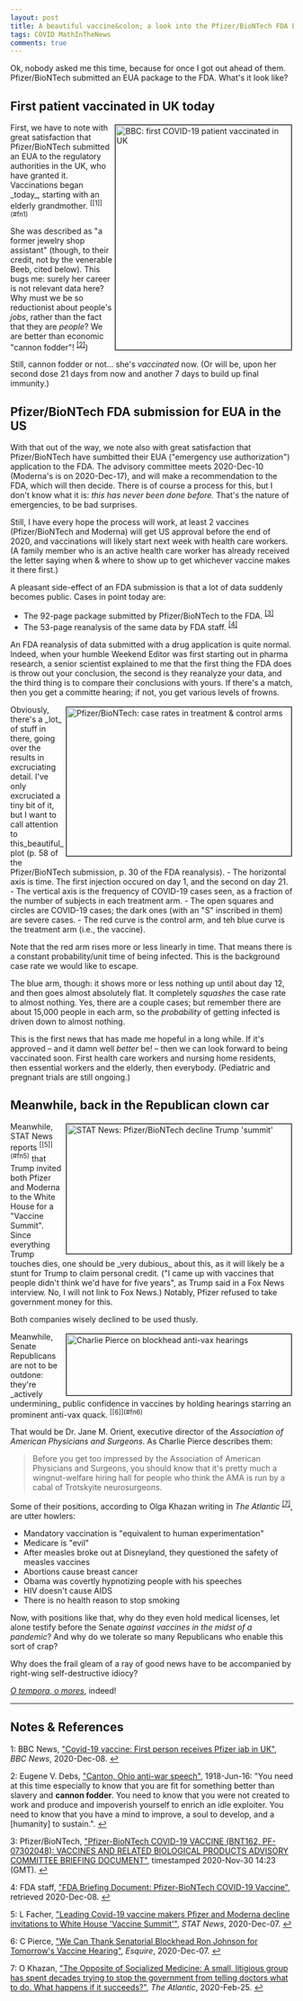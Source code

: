 ```yaml
---
layout: post
title: A beautiful vaccine&colon; a look into the Pfizer/BioNTech FDA EUA submission package
tags: COVID MathInTheNews
comments: true
---
```


Ok, nobody asked me this time, because for once I got out ahead of them.  Pfizer/BioNTech 
submitted an EUA package to the FDA.  What's it look like?  

## First patient vaccinated in UK today  

<img src="{{ site.baseurl }}/images/2020-12-08-beautiful-vaccines-uk-first-patient.jpg" width="313" height="400" alt="BBC: first COVID-19 patient vaccinated in UK" title="BBC: first COVID-19 patient vaccinated in UK" style="float: right; margin: 3px 3px 3px 3px; border: 1px solid #000000;"/>
First, we have to note with great satisfaction that Pfizer/BioNTech submitted an EUA to
the regulatory authorities in the UK, who have granted it.  Vaccinations began _today_,
starting with an elderly grandmother. <sup id="fn1a">[[1]](#fn1)</sup>  

She was described as "a former jewelry shop assistant" (though, to their credit, not by
the venerable Beeb, cited below).  This bugs me: surely her career is not relevant data
here?  Why must we be so reductionist about people's _jobs_, rather than the fact that
they are _people_?  We are better than economic "cannon fodder"! <sup id="fn2a">[[2]](#fn2)</sup>)  

Still, cannon fodder or not&hellip; she's _vaccinated_ now.  (Or will be, upon her second
dose 21 days from now and another 7 days to build up final immunity.)  

## Pfizer/BioNTech FDA submission for EUA in the US  

With that out of the way, we note also with great satisfaction that Pfizer/BioNTech have
sumbitted their EUA ("emergency use authorization") application to the FDA.  The advisory
committee meets 2020-Dec-10 (Moderna's is on 2020-Dec-17), and will make a recommendation
to the FDA, which will then decide.  There is of course a process for this, but I don't
know what it is: _this has never been done before._ That's the nature of emergencies, to
be bad surprises.  

Still, I have every hope the process will work, at least 2 vaccines (Pfizer/BioNTech and
Moderna) will get US approval before the end of 2020, and vaccinations will likely start
next week with health care workers.  (A family member who is an active health care worker
has already received the letter saying when &amp; where to show up to get whichever vaccine
makes it there first.)  

A pleasant side-effect of an FDA submission is that a lot of data suddenly becomes
public.  Cases in point today are:  
- The 92-page package submitted by Pfizer/BioNTech to the FDA. <sup id="fn3a">[[3]](#fn3)</sup>  
- The 53-page reanalysis of the same data by FDA staff. <sup id="fn4a">[[4]](#fn4)</sup>  

An FDA reanalysis of data submitted with a drug application is quite normal.  Indeed, when
your humble Weekend Editor was first starting out in pharma research, a senior scientist
explained to me that the first thing the FDA does is throw out your conclusion, the second
is they reanalyze your data, and the third thing is to compare their conclusions with
yours.  If there's a match, then you get a committe hearing; if not, you get various
levels of frowns.  

<img src="{{ site.baseurl }}/images/2020-12-08-beautiful-vaccines-case-rates.jpg" width="400" height="265" alt="Pfizer/BioNTech: case rates in treatment &amp; control arms" title="Pfizer/BioNTech: case rates in treatment &amp; control arms" style="float: right; margin: 3px 3px 3px 3px; border: 1px solid #000000;"/>
Obviously, there's a _lot_ of stuff in there, going over the results in excruciating
detail.  I've only excruciated a tiny bit of it, but I want to call attention to
this_beautiful_ plot (p. 58 of the Pfizer/BioNTech submission, p. 30 of the FDA reanalysis).  
- The horizontal axis is time.  The first injection occured on day 1, and the second on
  day 21.  
- The vertical axis is the frequency of COVID-19 cases seen, as a fraction of the number
  of subjects in each treatment arm.  
- The open squares and circles are COVID-19 cases; the dark ones (with an "S" inscribed in
  them) are severe cases.  
- The red curve is the control arm, and teh blue curve is the treatment arm (i.e., the
  vaccine).  
  
Note that the red arm rises more or less linearly in time.  That means there is a constant
probability/unit time of being infected.  This is the background case rate we would like
to escape.

The blue arm, though: it shows more or less nothing up until about day 12, and then goes
almost absolutely flat.  It completely _squashes_ the case rate to almost nothing.  Yes,
there are a couple cases; but remember there are about 15,000 people in each arm, so the
_probability_ of getting infected is driven down to almost nothing.  

This is the first news that has made me hopeful in a long while.  If it's approved &ndash;
and it damn well _better_ be! &ndash; then we can look forward to being vaccinated soon.
First health care workers and nursing home residents, then essential workers and the
elderly, then everybody.  (Pediatric and pregnant trials are still ongoing.)  

## Meanwhile, back in the Republican clown car  

<img src="{{ site.baseurl }}/images/2020-12-08-beautiful-vaccines-decline-trump-summit.jpg" width="400" height="231" alt="STAT News: Pfizer/BioNTech decline Trump 'summit'" title="STAT News: Pfizer/BioNTech decline Trump 'summit'" style="float: right; margin: 3px 3px 3px 3px; border: 1px solid #000000;"/>
Meanwhile, STAT News reports <sup id="fn5a">[[5]](#fn5)</sup> that Trump
invited both Pfizer and Moderna to the White House for a "Vaccine Summit".  Since
everything Trump touches dies, one should be _very dubious_ about this, as it will likely
be a stunt for Trump to claim personal credit.  ("I came up with vaccines that people
didn't think we'd have for five years", as Trump said in a Fox News interview.  No, I will
not link to Fox News.)  Notably, Pfizer refused to take government money for this.  

Both companies wisely declined to be used thusly.  

<img src="{{ site.baseurl }}/images/2020-12-08-beautiful-vaccines-charlie-pierce.jpg" width="400" height="109" alt="Charlie Pierce on blockhead anti-vax hearings" title="Charlie Pierce on blockhead anti-vax hearings" style="float: right; margin: 3px 3px 3px 3px; border: 1px solid #000000;"/>
Meanwhile, Senate Republicans are not to be outdone: they're _actively undermining_ public
confidence in vaccines by holding hearings starring an prominent anti-vax 
quack. <sup id="fn6a">[[6]](#fn6)</sup>  

That would be Dr. Jane M. Orient, executive director of the _Association of American
Physicians and Surgeons_.  As Charlie Pierce describes them:
> Before you get too impressed by the Association of American Physicians and Surgeons, you should know that it's pretty much a wingnut-welfare hiring hall for people who think the AMA is run by a cabal of Trotskyite neurosurgeons.  

Some of their positions, according to Olga Khazan writing in _The Atlantic_ <sup
id="fn7a">[[7]](#fn7)</sup>, are utter howlers:  
- Mandatory vaccination is "equivalent to human experimentation"  
- Medicare is "evil"  
- After measles broke out at Disneyland, they questioned the safety of measles vaccines  
- Abortions cause breast cancer  
- Obama was covertly hypnotizing people with his speeches  
- HIV doesn't cause AIDS  
- There is no health reason to stop smoking  

Now, with positions like that, why do they even hold medical licenses, let alone testify
before the Senate _against vaccines in the midst of a pandemic_?  And why do we tolerate
so many Republicans who enable this sort of crap?  

Why does the frail gleam of a ray of good news have to be accompanied by right-wing
self-destructive idiocy?  

[_O tempora, o mores_](https://en.wikipedia.org/wiki/O_tempora,_o_mores!), indeed!  

---

## Notes &amp; References  
<!--
<sup id="fn1a">[[1]](#fn1)</sup>
<a id="fn1">1</a>: [↩](#fn1a)  
-->

<a id="fn1">1</a>: BBC News, ["Covid-19 vaccine: First person receives Pfizer jab in UK"](https://www.bbc.com/news/uk-55227325), _BBC News_, 2020-Dec-08. [↩](#fn1a)  

<a id="fn2">2</a>: Eugene V. Debs, ["Canton, Ohio anti-war speech"](https://en.wikiquote.org/wiki/Eugene_V._Debs#The_Canton,_Ohio_Speech,_Anti-War_Speech_(1918)), 1918-Jun-16: "You need at this time especially to know that you are fit for something better than slavery and __cannon fodder__. You need to know that you were not created to work and produce and impoverish yourself to enrich an idle exploiter. You need to know that you have a mind to improve, a soul to develop, and a [humanity] to sustain.". [↩](#fn2a)  

<a id="fn3">3</a>: Pfizer/BioNTech, ["Pfizer-BioNTech COVID-19 VACCINE (BNT162, PF-07302048): VACCINES AND RELATED BIOLOGICAL PRODUCTS ADVISORY COMMITTEE BRIEFING DOCUMENT"](https://www.fda.gov/media/144246/download), timestamped 2020-Nov-30 14:23 (GMT). [↩](#fn3a)  

<a id="fn4">4</a>: FDA staff, ["FDA Briefing Document: Pfizer-BioNTech COVID-19 Vaccine"](https://www.fda.gov/media/144245/download), retrieved 2020-Dec-08. [↩](#fn4a)  

<a id="fn5">5</a>: L Facher, ["Leading Covid-19 vaccine makers Pfizer and Moderna decline invitations to White House 'Vaccine Summit'"](https://www.statnews.com/2020/12/07/pfizer-moderna-decline-white-house-vaccine-summit/?utm_content=buffer8cadd&utm_medium=social&utm_source=twitter&utm_campaign=twitter_organic), _STAT News_, 2020-Dec-07.  [↩](#fn5a)  

<a id="fn6">6</a>: C Pierce, ["We Can Thank Senatorial Blockhead Ron Johnson for Tomorrow's Vaccine Hearing"](https://www.esquire.com/news-politics/politics/a34897281/senate-vaccine-hearing-ron-johnson-witness/), _Esquire_, 2020-Dec-07. [↩](#fn6a)  

<a id="fn7">7</a>: O Khazan, ["The Opposite of Socialized Medicine: A small, litigious group has spent decades trying to stop the government from telling doctors what to do. What happens if it succeeds?"](https://www.theatlantic.com/health/archive/2020/02/aaps-make-health-care-great-again/607015/), _The Atlantic_, 2020-Feb-25. [↩](#fn7a)  
